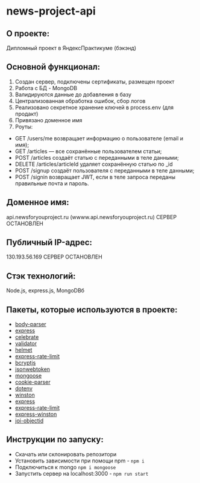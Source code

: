 # news-project-api

## О проекте:
Дипломный проект в ЯндексПрактикуме (бэкэнд)

## Основной функционал: 
1. Создан сервер, подключены сертификаты, размещен проект
2. Работа с БД - MongoDB
4. Валидируются данные до добавления в базу
5. Централизованная обработка ошибок, сбор логов
6. Реализовано секретное хранение ключей в process.env (для продакт)
7. Привязано доменное имя
8. Роуты: 
- GET /users/me возвращает информацию о пользователе (email и имя);
- GET /articles — все сохранённые пользователем статьи;
- POST /articles создаёт статью с переданными в теле данными;
- DELETE /articles/articleId удаляет сохранённую статью по _id
- POST /signup создаёт пользователя с переданными в теле данными;
- POST /signin возвращает JWT, если в теле запроса переданы правильные почта и пароль.

## Доменное имя:
api.newsforyouproject.ru (wwww.api.newsforyouproject.ru)
СЕРВЕР ОСТАНОВЛЕН

## Публичный IP-адрес:
130.193.56.169
СЕРВЕР ОСТАНОВЛЕН

## Стэк технологий:
Node.js, express.js, MongoDBб

## Пакеты, которые используются в проекте:
- [body-parser](https://www.npmjs.com/package/body-parser)
- [express](https://expressjs.com)
- [celebrate](https://www.npmjs.com/package/celebrate)
- [validator](https://www.npmjs.com/package/validator)
- [helmet](https://helmetjs.github.io/)
- [express-rate-limit](https://www.npmjs.com/package/express-rate-limit)
- [bcryptjs](https://www.npmjs.com/package/bcryptjs)
- [jsonwebtoken](https://www.npmjs.com/package/jsonwebtoken)
- [mongoose](https://www.npmjs.com/package/mongoose)
- [cookie-parser](https://www.npmjs.com/package/cookie-parser)
- [dotenv](https://www.npmjs.com/package/dotenv)
- [winston](https://www.npmjs.com/package/winston)
- [express](https://www.npmjs.com/package/express)
- [express-rate-limit](https://www.npmjs.com/package/express-rate-limit)
- [express-winston](https://www.npmjs.com/package/express-winston)
- [joi-objectid](https://www.npmjs.com/package/joi-objectid)

## Инструкции по запуску:
- Скачать или склонировать репозитори
- Установить зависимости при помощи npm - `npm i`
- Подключиться к mongo `npm i mongoose`
- Запустить сервер на localhost:3000 - `npm run start`
